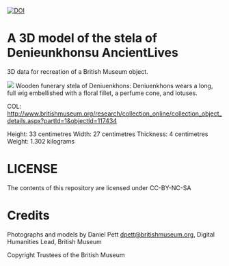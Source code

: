 
[![DOI](https://zenodo.org/badge/83053357.svg)](https://zenodo.org/badge/latestdoi/83053357)

# A 3D model of the stela of Denieunkhonsu AncientLives

3D data for recreation of a British Museum object.

![](denieunkhonsu.gif)
Wooden funerary stela of Deniuenkhons: Deniuenkhons wears a long, full wig embellished with a floral fillet, a perfume cone, and lotuses.

COL: http://www.britishmuseum.org/research/collection_online/collection_object_details.aspx?partId=1&objectId=117434

Height: 33 centimetres Width: 27 centimetres Thickness: 4 centimetres Weight: 1.302 kilograms

# LICENSE
The contents of this repository are licensed under CC-BY-NC-SA

# Credits
Photographs and models by Daniel Pett <dpett@britishmuseum.org>, Digital Humanities Lead, British Museum

Copyright Trustees of the British Museum
